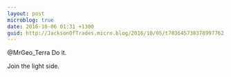 ```yaml
---
layout: post
microblog: true
date: 2016-10-06 01:31 +1300
guid: http://JacksonOfTrades.micro.blog/2016/10/05/t783645738378997762.html
---
```

@MrGeo_Terra Do it.

Join the light side.
